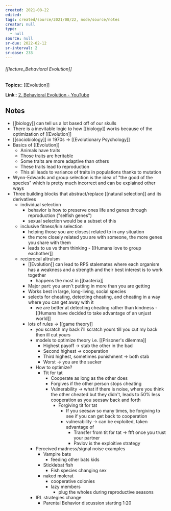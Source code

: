 ```yaml
---
created: 2021-08-22
edited: 
tags: created/source/2021/08/22, node/source/notes
creator: null
type:
  - null
source: null
sr-due: 2022-02-12
sr-interval: 2
sr-ease: 233
---
```


###### [[lecture_Behavioral Evolution]]

**Topics**:: [[Evolution]]

**Link**:: [2. Behavioral Evolution - YouTube](https://youtu.be/Y0Oa4Lp5fLE)

## Notes

- [[biology]] can tell us a lot based off of our skulls
- There is a inevitable logic to how [[biology]] works because of the optimization of [[Evolution]]
- [[sociobiology]] in 1970s -> [[Evolutionary Psychology]]
- Basics of [[Evolution]]
	- Animals have traits
	- Those traits are heritable
	- Some traits are more adaptive than others
	- These traits lead to reproduction
	- This all leads to variance of traits in populations thanks to mutation
- Wynn-Edwards and group selection is the idea of "the good of the species" which is pretty much incorrect and can be explained other ways
- Three building blocks that abstract/replace [[natural selection]] and its derivatives
	- individual selection
		- behavior is how to preserve ones life and genes through reproduction ("selfish genes")
		- sexual selection would be a subset of this
	- inclusive fitness/kin selection
		- helping those you are closest related to in any situation
		- the more closely related you are with someone, the more genes you share with them
		- leads to us vs them thinking - [[Humans love to group eachother]]
	- reciprocal altruism
		- [[Evolution]] can lead to RPS stalemates where each organism has a weakness and a strength and their best interest is to work together
			- happens the most in [[bacteria]]
		- Major part: you aren't putting in more than you are getting
		- Works best in large, long-living, social species
		- selects for cheating, detecting cheating, and cheating in a way where you can get away with it
			- we are better at detecting cheating rather than kindness - [[Humans have decided to take advantage of an unjust world]]
		- lots of rules -> [[game theory]]
			- you scratch my back i'll scratch yours till you cut my back then ill cut yours
			- models to optimize theory i.e. [[Prisoner's dilemma]]
				- Highest payoff -> stab the other in the bad
				- Second highest -> cooperation
				- Third highest, sometimes punishment -> both stab
				- Worst -> you are the sucker
			- How to optimize?
				- Tit for tat
					- Cooperate as long as the other does
					- Forgives if the other person stops cheating
					- Vulnerability -> what if there is noise, where you think the other cheated but they didn't, leads to 50% less cooperation as you seesaw back and forth
						- Forgiving tit for tat 
							- If you seesaw so many times, be forgiving to see if you can get back to cooperation
							- vulnerability -> can be exploited, taken advantage of 
								- Transfer from tit for tat -> ftft once you trust your partner
								- Pavlov is the exploitive strategy
			- Perceived madness/signal noise examples
				- Vampire bats
					- feeding other bats kids
				- Sticklebat fish
					- Fish species changing sex
				- naked molerat
					- cooperative colonies
					- lazy members
						- plug the wholes during reproductive seasons
			- IRL strategies change
				- Parental Behavior discussion starting 1:20
